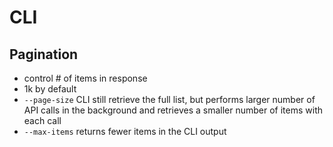 # CLI

## Pagination
- control # of items in response
- 1k by default
- ```--page-size``` CLI still retrieve the full list, but performs larger number of API calls in the background and retrieves a smaller number of items with each call
- ```--max-items``` returns fewer items in the CLI output